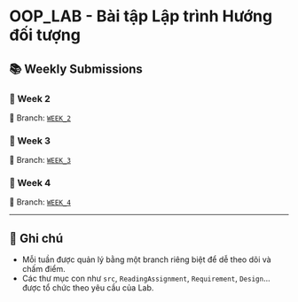 # OOP_LAB - Bài tập Lập trình Hướng đối tượng

## 📚 Weekly Submissions

### 🔹 Week 2
📁 Branch: [`WEEK_2`](https://github.com/YuiiYuri/OOP_LAB/tree/WEEK_2/WEEK_2)

### 🔹 Week 3
📁 Branch: [`WEEK_3`](https://github.com/YuiiYuri/OOP_LAB/tree/release/WEEK_3/WEEK_3)

### 🔹 Week 4
📁 Branch: [`WEEK_4`](https://github.com/YuiiYuri/OOP_LAB/tree/release/WEEK_04)

---

## 📝 Ghi chú

- Mỗi tuần được quản lý bằng một branch riêng biệt để dễ theo dõi và chấm điểm.
- Các thư mục con như `src`, `ReadingAssignment`, `Requirement`, `Design`... được tổ chức theo yêu cầu của Lab.

